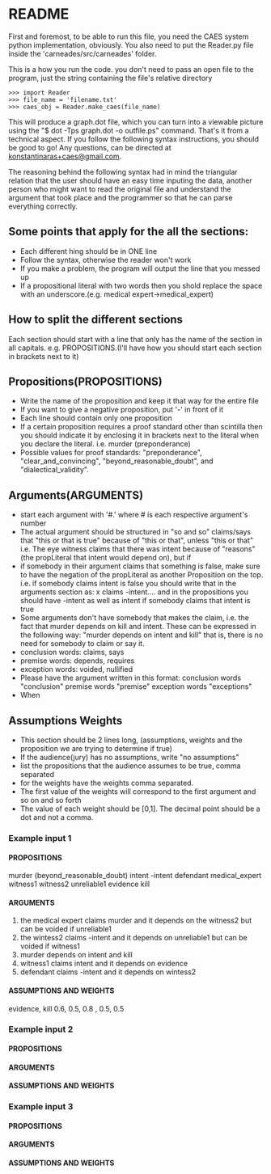 # README

First and foremost, to be able to run this file, you need the CAES system python implementation, obviously. You also need to put the Reader.py file inside the 'carneades/src/carneades' folder.

This is a how you run the code. you don't need to pass an open file to the program, just the string containing the file's relative directory

    >>> import Reader
    >>> file_name = 'filename.txt'
    >>> caes_obj = Reader.make_caes(file_name)

This will produce a graph.dot file, which you can turn into a viewable picture using the "$ dot -Tps graph.dot -o outfile.ps" command.
That's it from a technical aspect. If you follow the following syntax instructions, you should be good to go! Any questions, can be directed at konstantinaras+caes@gmail.com.

The reasoning behind the following syntax had in mind the triangular relation that the user should have an easy time inputing the data, another person who might want to read the original file and
understand the argument that took place and the programmer so that he can parse everything correctly.


## Some points that apply for the all the sections:

 - Each different hing should be in ONE line
 - Follow the syntax, otherwise the reader won't work
 - If you make a problem, the program will output the line that you messed up
 - If a propositional literal with two words then you shold replace the space
    with an underscore.(e.g. medical expert->medical_expert)

## How to split the different sections

Each section should start with a line that only has the name of the section in all capitals.
e.g. PROPOSITIONS.(I'll have how you should start each section in brackets next to it)

## Propositions(PROPOSITIONS)

 - Write the name of the proposition and keep it that way for the entire file
 - If you want to give a negative proposition, put '-' in front of it
 - Each line should contain only one proposition
 - If a certain proposition requires a proof standard other than scintilla then
    you should indicate it by enclosing it in brackets next to the literal when
    you declare the literal. i.e. murder (preponderance)
 - Possible values for proof standards: "preponderance", "clear_and_convincing",
    "beyond_reasonable_doubt", and "dialectical_validity".

## Arguments(ARGUMENTS)

- start each argument with '#.' where # is each respective argument's number
- The actual argument should be structured in "so and so" claims/says that
    "this or that is true" because of "this or that", unless "this or that"
 i.e. The eye witness claims that there was intent because of "reasons" (the propLiteral that intent would depend on), but if
- if somebody in their argument claims that something is false, make sure to have
    the negation of the propLiteral as another Proposition on the top.
    i.e. if somebody claims intent is false you should write that in the arguments
    section as: x claims -intent....
    and in the propositions you should have -intent as well as intent if somebody claims
    that intent is true
- Some arguments don't have somebody that makes the claim, i.e. the fact that murder
    depends on kill and intent. These can be expressed in the following way: "murder depends on intent and kill"
    that is, there is no need for somebody to claim or say it.
 -  conclusion words: claims, says
 -  premise words: depends, requires
 -  exception words: voided, nullified
- Please have the argument written in this format: conclusion words "conclusion" premise words "premise" exception words "exceptions"
- When
## Assumptions Weights
- This section should be 2 lines long, (assumptions, weights and the proposition we are trying to determine if true)
- If the audience(jury) has no assumptions, write "no assumptions"
- list the propositions that the audience assumes to be true, comma separated
- for the weights have the weights comma separated.
- The first value of the weights will correspond to the first argument and so on and so forth
- The value of each weight should be [0,1]. The decimal point should be a dot and not a comma.


### Example input 1

#### PROPOSITIONS
murder (beyond_reasonable_doubt)
intent
-intent
defendant
medical_expert
witness1
witness2
unreliable1
evidence
kill

#### ARGUMENTS
1. the medical expert claims murder and it depends on the witness2 but can be voided if unreliable1
2. the wintess2 claims -intent and it depends on unreliable1 but can be voided if witness1
3. murder depends on intent and kill
4. witness1 claims intent and it depends on evidence
5. defendant claims -intent and it depends on wintess2

#### ASSUMPTIONS AND WEIGHTS
evidence, kill
0.6, 0.5, 0.8 , 0.5, 0.5

### Example input 2
#### PROPOSITIONS

#### ARGUMENTS

#### ASSUMPTIONS AND WEIGHTS

### Example input 3
#### PROPOSITIONS

#### ARGUMENTS

#### ASSUMPTIONS AND WEIGHTS
